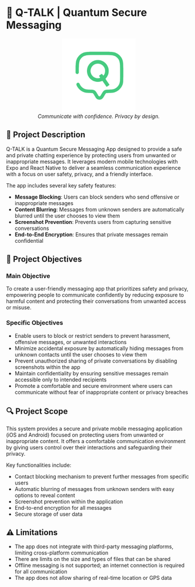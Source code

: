 # 🔐 Q-TALK | Quantum Secure Messaging

<p align="center">
  <img src="./src/assets/images/Q-TALK-LOGO-SIMPLE.png" alt="Q-TALK Logo" width="200"/>
  <br>
  <em>Communicate with confidence. Privacy by design.</em>
</p>

## 📱 Project Description

Q-TALK is a Quantum Secure Messaging App designed to provide a safe and private chatting experience by protecting users from unwanted or inappropriate messages. It leverages modern mobile technologies with Expo and React Native to deliver a seamless communication experience with a focus on user safety, privacy, and a friendly interface.

The app includes several key safety features:

- **Message Blocking**: Users can block senders who send offensive or inappropriate messages
- **Content Blurring**: Messages from unknown senders are automatically blurred until the user chooses to view them
- **Screenshot Prevention**: Prevents users from capturing sensitive conversations
- **End-to-End Encryption**: Ensures that private messages remain confidential

## 🎯 Project Objectives

### Main Objective

To create a user-friendly messaging app that prioritizes safety and privacy, empowering people to communicate confidently by reducing exposure to harmful content and protecting their conversations from unwanted access or misuse.

### Specific Objectives

- Enable users to block or restrict senders to prevent harassment, offensive messages, or unwanted interactions
- Minimize accidental exposure by automatically hiding messages from unknown contacts until the user chooses to view them
- Prevent unauthorized sharing of private conversations by disabling screenshots within the app
- Maintain confidentiality by ensuring sensitive messages remain accessible only to intended recipients
- Promote a comfortable and secure environment where users can communicate without fear of inappropriate content or privacy breaches

## 🔍 Project Scope

This system provides a secure and private mobile messaging application (iOS and Android) focused on protecting users from unwanted or inappropriate content. It offers a comfortable communication environment by giving users control over their interactions and safeguarding their privacy.

Key functionalities include:

- Contact blocking mechanism to prevent further messages from specific users
- Automatic blurring of messages from unknown senders with easy options to reveal content
- Screenshot prevention within the application
- End-to-end encryption for all messages
- Secure storage of user data

## ⚠️ Limitations

- The app does not integrate with third-party messaging platforms, limiting cross-platform communication
- There are limits on the size and types of files that can be shared
- Offline messaging is not supported; an internet connection is required for all communication
- The app does not allow sharing of real-time location or GPS data
